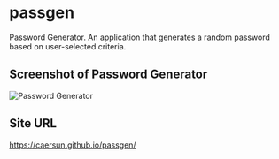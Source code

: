 # passgen
Password Generator. An application that generates a random password based on user-selected criteria.

## Screenshot of Password Generator
![Password Generator](./passgen-pg.png)

## Site URL
https://caersun.github.io/passgen/
